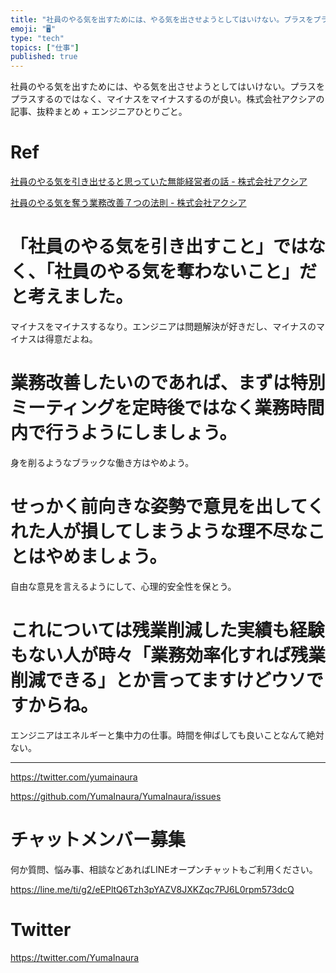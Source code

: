 ```yaml
---
title: "社員のやる気を出すためには、やる気を出させようとしてはいけない。プラスをプラスするのではなく、マイナスをマイナスするのが良い。株式会社アクシ"
emoji: "🖥"
type: "tech"
topics: ["仕事"]
published: true
---
```


社員のやる気を出すためには、やる気を出させようとしてはいけない。プラスをプラスするのではなく、マイナスをマイナスするのが良い。株式会社アクシアの記事、抜粋まとめ + エンジニアひとりごと。

# Ref

[社員のやる気を引き出せると思っていた無能経営者の話 - 株式会社アクシア](https://axia.co.jp/2018-04-24)

[社員のやる気を奪う業務改善７つの法則 - 株式会社アクシア](https://axia.co.jp/2018-04-23)

# 「社員のやる気を引き出すこと」ではなく、「社員のやる気を奪わないこと」だと考えました。

マイナスをマイナスするなり。エンジニアは問題解決が好きだし、マイナスのマイナスは得意だよね。

# 業務改善したいのであれば、まずは特別ミーティングを定時後ではなく業務時間内で行うようにしましょう。

身を削るようなブラックな働き方はやめよう。

# せっかく前向きな姿勢で意見を出してくれた人が損してしまうような理不尽なことはやめましょう。

自由な意見を言えるようにして、心理的安全性を保とう。

# これについては残業削減した実績も経験もない人が時々「業務効率化すれば残業削減できる」とか言ってますけどウソですからね。

エンジニアはエネルギーと集中力の仕事。時間を伸ばしても良いことなんて絶対ない。


---

https://twitter.com/yumainaura

https://github.com/YumaInaura/YumaInaura/issues









<!-- Update From Qiita API -->

# チャットメンバー募集


何か質問、悩み事、相談などあればLINEオープンチャットもご利用ください。

https://line.me/ti/g2/eEPltQ6Tzh3pYAZV8JXKZqc7PJ6L0rpm573dcQ





# Twitter


https://twitter.com/YumaInaura


<!-- Update From Qiita API -->


